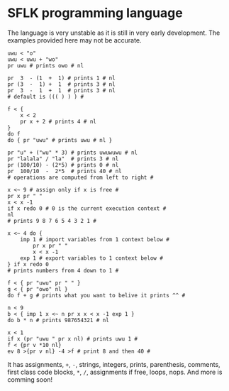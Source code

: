 
# SFLK programming language

The language is very unstable as it is still in very early development. The examples provided here may not be accurate.

```sflk
uwu < "o"
uwu < uwu + "wo"
pr uwu # prints owo # nl
```

```sflk
pr  3  - (1  +  1) # prints 1 # nl
pr (3  -  1) +  1  # prints 3 # nl
pr  3  -  1  +  1  # prints 3 # nl
# default is ((( ) ) ) #
```

```sflk
f < {
    x < 2
    pr x + 2 # prints 4 # nl
}
do f
do { pr "uwu" # prints uwu # nl }
```

```sflk
pr "u" + ("wu" * 3) # prints uwuwuwu # nl
pr "lalala" / "la"  # prints 3 # nl
pr (100/10) - (2*5) # prints 0 # nl
pr  100/10  -  2*5  # prints 40 # nl
# operations are computed from left to right #
```

```sflk
x <~ 9 # assign only if x is free #
pr x pr " "
x < x -1
if x redo 0 # 0 is the current execution context #
nl
# prints 9 8 7 6 5 4 3 2 1 #
```

```sflk
x <~ 4 do {
    imp 1 # import variables from 1 context below #
        pr x pr " "
        x < x -1
    exp 1 # export variables to 1 context below #
} if x redo 0
# prints numbers from 4 down to 1 #
```

```sflk
f < { pr "uwu" pr " " }
g < { pr "owo" nl }
do f + g # prints what you want to belive it prints ^^ #
```

```sflk
n < 9
b < { imp 1 x <~ n pr x x < x -1 exp 1 }
do b * n # prints 987654321 # nl
```

```sflk
x < 1
if x (pr "uwu " pr x nl) # prints uwu 1 #
f < {pr v *10 nl}
ev 8 >{pr v nl} -4 >f # print 8 and then 40 #
```

It has assignments, `+`, `-`, strings, integers, prints, parenthesis, comments, first class code blocks, `*`, `/`, assignments if free, loops, nops.
And more is comming soon!
